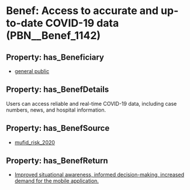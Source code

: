 # Benef: __Access to accurate and up-to-date COVID-19 data__ (PBN__Benef_1142)

## Property: has_Beneficiary

* [general public](../Stakeholder/PBN__Stakeholder_29)

## Property: has_BenefDetails

Users can access reliable and real-time COVID-19 data, including case numbers, news, and hospital information.

## Property: has_BenefSource

* [mufid_risk_2020](../Article/PBN__Article_237)

## Property: has_BenefReturn

* [Improved situational awareness, informed decision-making, increased demand for the mobile application.](../BenefReturn/PBN__BenefReturn_1275)

